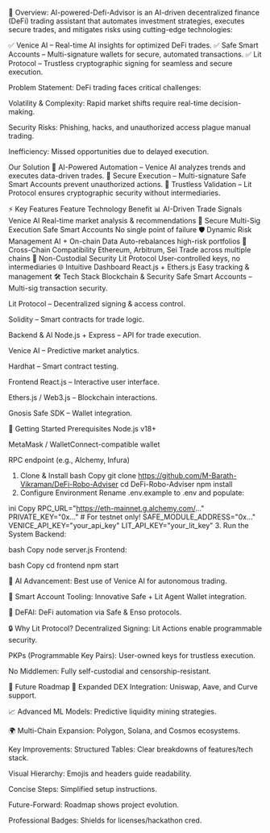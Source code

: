 📜 Overview:
AI-powered-Defi-Advisor is an AI-driven decentralized finance (DeFi) trading assistant that automates investment strategies, executes secure trades, and mitigates risks using cutting-edge technologies:

✅ Venice AI – Real-time AI insights for optimized DeFi trades.
✅ Safe Smart Accounts – Multi-signature wallets for secure, automated transactions.
✅ Lit Protocol – Trustless cryptographic signing for seamless and secure execution.

Problem Statement:
DeFi trading faces critical challenges:

Volatility & Complexity: Rapid market shifts require real-time decision-making.

Security Risks: Phishing, hacks, and unauthorized access plague manual trading.

Inefficiency: Missed opportunities due to delayed execution.

Our Solution
🔹 AI-Powered Automation – Venice AI analyzes trends and executes data-driven trades.
🔹 Secure Execution – Multi-signature Safe Smart Accounts prevent unauthorized actions.
🔹 Trustless Validation – Lit Protocol ensures cryptographic security without intermediaries.

⚡ Key Features
Feature Technology Benefit
📊 AI-Driven Trade Signals Venice AI Real-time market analysis & recommendations
🔐 Secure Multi-Sig Execution Safe Smart Accounts No single point of failure
🛡️ Dynamic Risk Management AI + On-chain Data Auto-rebalances high-risk portfolios
🔗 Cross-Chain Compatibility Ethereum, Arbitrum, Sei Trade across multiple chains
🔑 Non-Custodial Security Lit Protocol User-controlled keys, no intermediaries
🌐 Intuitive Dashboard React.js + Ethers.js Easy tracking & management
🛠️ Tech Stack
Blockchain & Security
Safe Smart Accounts – Multi-sig transaction security.

Lit Protocol – Decentralized signing & access control.

Solidity – Smart contracts for trade logic.

Backend & AI
Node.js + Express – API for trade execution.

Venice AI – Predictive market analytics.

Hardhat – Smart contract testing.

Frontend
React.js – Interactive user interface.

Ethers.js / Web3.js – Blockchain interactions.

Gnosis Safe SDK – Wallet integration.

🚀 Getting Started
Prerequisites
Node.js v18+

MetaMask / WalletConnect-compatible wallet

RPC endpoint (e.g., Alchemy, Infura)

1. Clone & Install
   bash
   Copy
   git clone https://github.com/M-Barath-Vikraman/DeFi-Robo-Adviser
   cd DeFi-Robo-Adviser
   npm install
2. Configure Environment
   Rename .env.example to .env and populate:

ini
Copy
RPC_URL="https://eth-mainnet.g.alchemy.com/..."
PRIVATE_KEY="0x..." # For testnet only!
SAFE_MODULE_ADDRESS="0x..."
VENICE_API_KEY="your_api_key"
LIT_API_KEY="your_lit_key" 3. Run the System
Backend:

bash
Copy
node server.js
Frontend:

bash
Copy
cd frontend
npm start

🤖 AI Advancement: Best use of Venice AI for autonomous trading.

🔐 Smart Account Tooling: Innovative Safe + Lit Agent Wallet integration.

🔄 DeFAI: DeFi automation via Safe & Enso protocols.

🔒 Why Lit Protocol?
Decentralized Signing: Lit Actions enable programmable security.

PKPs (Programmable Key Pairs): User-owned keys for trustless execution.

No Middlemen: Fully self-custodial and censorship-resistant.

🌟 Future Roadmap
🔄 Expanded DEX Integration: Uniswap, Aave, and Curve support.

📈 Advanced ML Models: Predictive liquidity mining strategies.

🌍 Multi-Chain Expansion: Polygon, Solana, and Cosmos ecosystems.

Key Improvements:
Structured Tables: Clear breakdowns of features/tech stack.

Visual Hierarchy: Emojis and headers guide readability.

Concise Steps: Simplified setup instructions.

Future-Forward: Roadmap shows project evolution.

Professional Badges: Shields for licenses/hackathon cred.
